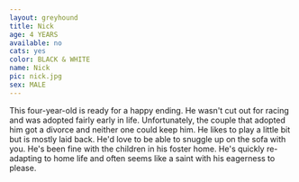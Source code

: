 ```yaml
---
layout: greyhound
title: Nick
age: 4 YEARS
available: no
cats: yes
color: BLACK & WHITE
name: Nick
pic: nick.jpg
sex: MALE
---
```


This four-year-old is ready for a happy ending. He wasn't cut out for racing and was adopted fairly early in life.
Unfortunately, the couple that adopted him got a divorce and neither one could keep him. He likes to play a little bit
but is mostly laid back. He'd love to be able to snuggle up on the sofa with you. He's been fine with the children in
his foster home. He's quickly re-adapting to home life and often seems like a saint with his eagerness to please.
